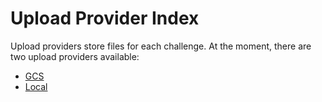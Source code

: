 # Upload Provider Index

Upload providers store files for each challenge. At the moment, there are two upload providers available:

* [GCS](gcs.md)
* [Local](local.md)
